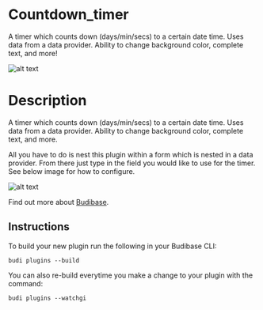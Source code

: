 # Countdown_timer
A timer which counts down (days/min/secs) to a certain date time. Uses data from a data provider. Ability to change background color, complete text, and more!

![alt text](https://github.com/JayP718/Countdown_Timer/blob/main/sample_image.png)

# Description
A timer which counts down (days/min/secs) to a certain date time. Uses data from a data provider. Ability to change background color, complete text, and more.

All you have to do is nest this plugin within a form which is nested in a data provider. From there just type in the field you would like to use for the timer. See below image for how to configure.

![alt text](https://github.com/JayP718/Countdown_Timer/blob/main/setup.png)




Find out more about [Budibase](https://github.com/Budibase/budibase).

## Instructions

To build your new  plugin run the following in your Budibase CLI:
```
budi plugins --build
```

You can also re-build everytime you make a change to your plugin with the command:
```
budi plugins --watchgi
```


